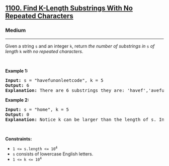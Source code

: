 <h2><a href="https://leetcode.com/problems/find-k-length-substrings-with-no-repeated-characters/">1100. Find K-Length Substrings With No Repeated Characters</a></h2><h3>Medium</h3><hr><div><p>Given a string <code>s</code> and an integer <code>k</code>, return <em>the number of substrings in </em><code>s</code><em> of length </em><code>k</code><em> with no repeated characters</em>.</p>

<p>&nbsp;</p>
<p><strong>Example 1:</strong></p>

<pre><strong>Input:</strong> s = "havefunonleetcode", k = 5
<strong>Output:</strong> 6
<strong>Explanation:</strong> There are 6 substrings they are: 'havef','avefu','vefun','efuno','etcod','tcode'.
</pre>

<p><strong>Example 2:</strong></p>

<pre><strong>Input:</strong> s = "home", k = 5
<strong>Output:</strong> 0
<strong>Explanation:</strong> Notice k can be larger than the length of s. In this case, it is not possible to find any substring.
</pre>

<p>&nbsp;</p>
<p><strong>Constraints:</strong></p>

<ul>
	<li><code>1 &lt;= s.length &lt;= 10<sup>4</sup></code></li>
	<li><code>s</code> consists of lowercase English letters.</li>
	<li><code>1 &lt;= k &lt;= 10<sup>4</sup></code></li>
</ul>
</div>